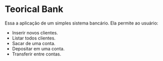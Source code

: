 # Teorical Bank

Essa a aplicação de um simples sistema bancário. Ela permite ao usuário:
 - Inserir novos clientes.
 - Listar todos clientes.
 - Sacar de uma conta.
 - Depositar em uma conta.
 - Transferir entre contas.
